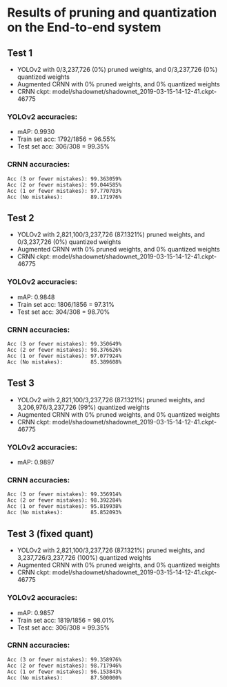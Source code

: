 # Results of pruning and quantization on the End-to-end system

## Test 1
* YOLOv2 with 0/3,237,726 (0%) pruned weights, and 0/3,237,726 (0%) quantized weights
* Augmented CRNN with 0% pruned weights, and 0% quantized weights
* CRNN ckpt: model/shadownet/shadownet_2019-03-15-14-12-41.ckpt-46775

### YOLOv2 accuracies:

* mAP: 0.9930
* Train set acc: 1792/1856 = 96.55%
* Test set acc: 306/308 = 99.35%

### CRNN accuracies:
```
Acc (3 or fewer mistakes): 99.363059%
Acc (2 or fewer mistakes): 99.044585%
Acc (1 or fewer mistakes): 97.770703%
Acc (No mistakes):         89.171976%
```


## Test 2
* YOLOv2 with 2,821,100/3,237,726 (87.1321%) pruned weights, and 0/3,237,726 (0%) quantized weights
* Augmented CRNN with 0% pruned weights, and 0% quantized weights
* CRNN ckpt: model/shadownet/shadownet_2019-03-15-14-12-41.ckpt-46775

### YOLOv2 accuracies:
* mAP: 0.9848
* Train set acc: 1806/1856 = 97.31%
* Test set acc: 304/308 = 98.70%

### CRNN accuracies:
```
Acc (3 or fewer mistakes): 99.350649%
Acc (2 or fewer mistakes): 98.376626%
Acc (1 or fewer mistakes): 97.077924%
Acc (No mistakes):         85.389608%
```


## Test 3
* YOLOv2 with 2,821,100/3,237,726 (87.1321%) pruned weights, and 3,206,976/3,237,726 (99%) quantized weights
* Augmented CRNN with 0% pruned weights, and 0% quantized weights
* CRNN ckpt: model/shadownet/shadownet_2019-03-15-14-12-41.ckpt-46775

### YOLOv2 accuracies:
* mAP: 0.9897

### CRNN accuracies:
```
Acc (3 or fewer mistakes): 99.356914%
Acc (2 or fewer mistakes): 98.392284%
Acc (1 or fewer mistakes): 95.819938%
Acc (No mistakes):         85.852093%
```


## Test 3 (fixed quant)
* YOLOv2 with 2,821,100/3,237,726 (87.1321%) pruned weights, and 3,237,726/3,237,726 (100%) quantized weights
* Augmented CRNN with 0% pruned weights, and 0% quantized weights
* CRNN ckpt: model/shadownet/shadownet_2019-03-15-14-12-41.ckpt-46775

### YOLOv2 accuracies:
* mAP: 0.9857
* Train set acc: 1819/1856 = 98.01%
* Test set acc: 306/308 = 99.35%

### CRNN accuracies:
```
Acc (3 or fewer mistakes): 99.358976%
Acc (2 or fewer mistakes): 98.717946%
Acc (1 or fewer mistakes): 96.153843%
Acc (No mistakes):         87.500000%
```